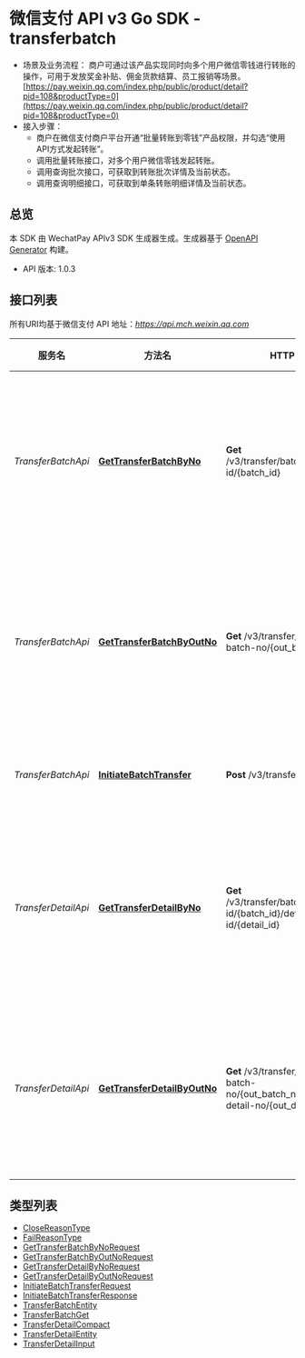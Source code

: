 # 微信支付 API v3 Go SDK - transferbatch

* 场景及业务流程：
    商户可通过该产品实现同时向多个用户微信零钱进行转账的操作，可用于发放奖金补贴、佣金货款结算、员工报销等场景。
    [https://pay.weixin.qq.com/index.php/public/product/detail?pid=108&productType=0](https://pay.weixin.qq.com/index.php/public/product/detail?pid=108&productType=0)
* 接入步骤：
    * 商户在微信支付商户平台开通“批量转账到零钱”产品权限，并勾选“使用API方式发起转账”。
    * 调用批量转账接口，对多个用户微信零钱发起转账。
    * 调用查询批次接口，可获取到转账批次详情及当前状态。
    * 调用查询明细接口，可获取到单条转账明细详情及当前状态。

## 总览
本 SDK 由 WechatPay APIv3 SDK 生成器生成。生成器基于 [OpenAPI Generator](https://openapi-generator.tech) 构建。

- API 版本: 1.0.3

## 接口列表

所有URI均基于微信支付 API 地址：*https://api.mch.weixin.qq.com*

服务名 | 方法名 | HTTP 请求 | 描述
------------ | ------------- | ------------- | -------------
*TransferBatchApi* | [**GetTransferBatchByNo**](TransferBatchApi.md#gettransferbatchbyno) | **Get** /v3/transfer/batches/batch-id/{batch_id} | 通过微信批次单号查询批次单
*TransferBatchApi* | [**GetTransferBatchByOutNo**](TransferBatchApi.md#gettransferbatchbyoutno) | **Get** /v3/transfer/batches/out-batch-no/{out_batch_no} | 通过商家批次单号查询批次单
*TransferBatchApi* | [**InitiateBatchTransfer**](TransferBatchApi.md#initiatebatchtransfer) | **Post** /v3/transfer/batches | 发起商家转账
*TransferDetailApi* | [**GetTransferDetailByNo**](TransferDetailApi.md#gettransferdetailbyno) | **Get** /v3/transfer/batches/batch-id/{batch_id}/details/detail-id/{detail_id} | 通过微信明细单号查询明细单
*TransferDetailApi* | [**GetTransferDetailByOutNo**](TransferDetailApi.md#gettransferdetailbyoutno) | **Get** /v3/transfer/batches/out-batch-no/{out_batch_no}/details/out-detail-no/{out_detail_no} | 通过商家明细单号查询明细单


## 类型列表

 - [CloseReasonType](CloseReasonType.md)
 - [FailReasonType](FailReasonType.md)
 - [GetTransferBatchByNoRequest](GetTransferBatchByNoRequest.md)
 - [GetTransferBatchByOutNoRequest](GetTransferBatchByOutNoRequest.md)
 - [GetTransferDetailByNoRequest](GetTransferDetailByNoRequest.md)
 - [GetTransferDetailByOutNoRequest](GetTransferDetailByOutNoRequest.md)
 - [InitiateBatchTransferRequest](InitiateBatchTransferRequest.md)
 - [InitiateBatchTransferResponse](InitiateBatchTransferResponse.md)
 - [TransferBatchEntity](TransferBatchEntity.md)
 - [TransferBatchGet](TransferBatchGet.md)
 - [TransferDetailCompact](TransferDetailCompact.md)
 - [TransferDetailEntity](TransferDetailEntity.md)
 - [TransferDetailInput](TransferDetailInput.md)

